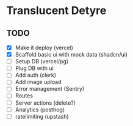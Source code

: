 # Translucent Detyre

## TODO

- [x] Make it deploy (vercel)
- [x] Scaffold basic ui with mock data (shadcn/ui)
- [ ] Setup DB (vercel/pg)
- [ ] Plug DB with ui
- [ ] Add auth (clerk)
- [ ] Add image upload
- [ ] Error management (Sentry)
- [ ] Routes
- [ ] Server actions (delete?)
- [ ] Analytics (posthog)
- [ ] ratelimiting (upstash)
